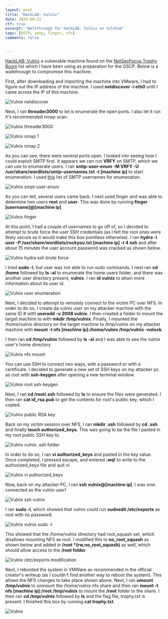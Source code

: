 ```yaml
---
layout: post
title: "HackLAB: Vulnix"
date: 2020-08-21
ctf: true
excerpt: "Walkthrough for HackLAB: Vulnix on Vulnhub"
tags: [OSCP, smtp, finger, nfs]
comments: false


---
```


[HackLAB: Vulnix](https://www.vulnhub.com/entry/hacklab-vulnix,48/) a vulnerable machine found on the [NetSecFocus Trophy Room](https://docs.google.com/spreadsheets/d/1dwSMIAPIam0PuRBkCiDI88pU3yzrqqHkDtBngUHNCw8/edit#gid=0) list which I have been using as preparation for the OSCP. Below is a walkthrough to compromise this machine.

First, after downloading and importing the machine into VMware, I had to figure out the IP address of the machine. I used **netdiscover -i eth0** until I came across the IP of this machine.

![Vulnix netdiscover](/assets/img/Vulnix1.png)

Next, I ran **threader3000** to let is enumerate the open ports. I also let it run it's recommended nmap scan.

![Vulnix threader3000](/assets/img/Vulnix2.png)

![Vulnix nmap 1](/assets/img/Vulnix3.png)

![Vulnix nmap 2](/assets/img/Vulnix4.png)

As you can see, there were several ports open. I looked into seeing how I could exploit SMTP first. It appears we can run **VRFY** on SMTP, which we can use to enumerate users. I ran **smtp-user-enum -M VRFY -U /usr/share/wordlists/smtp-usernames.txt -t [machine  ip]** to start enumeration. I used [this](https://github.com/pentestmonkey/yaptest/blob/master/smtp-usernames.txt) list of SMTP usernames for enumeration.

![Vulnix smpt-user-enum](/assets/img/Vulnix5.png)

As you can tell, several users came back. I next used finger and was able to determine two users **root** and **user**. This was done by running **finger [username]@[machine ip]**

![Vulnix finger](/assets/img/Vulnix6.png)

At this point, I had a couple of usernames to go off of, so I decided to attempt to brute force the user SSH credentials (as I felt the root ones were likely secure as it would make this box pointless otherwise). I ran **hydra -l user -P /usr/share/wordlists/rockyou.txt [machine ip] -t 4 ssh** and after about 15 minutes the user account password was cracked as shown below.

![Vulnix hydra ssh brute force](/assets/img/Vulnix7.png)

I tried **sudo -l**, but user was not able to run sudo commands. I next ran **cd /home** followed by **ls -al** to enumerate the home users folder, and there was another user directory present, **vulnix**. I ran **id vulnix** to attain more information about its user id.

![Vulnix user enumeration](/assets/img/Vulnix8.png)

Next, I decided to attempt to remotely connect to the victim PC over NFS. In order to do so, I create da vulnix user on my attacker machine with the same ID # with **useradd -u 2008 vulnix**. I then created a folder to mount the target machine to with **mkdir /tmp/vulnix**. Finally, I mounted the /home/vulnix directory on the target machine to /tmp/vulnix on my attacker machine with **mount -t nfs [machine ip]:/home/vulnix /tmp/vulnix -nolock**.

I then ran **cd /tmp/vulnix** followed by **ls -al** and I was able to see the vulnix user's home directory

![Vulnix nfs mount](/assets/img/Vulnix9.png)

You can use SSH to connect two ways, with a password or with a certificate. I decided to generate a new set of SSH keys on my attacker pc as root with **ssh-keygen** after opening a new terminal window.

![Vulnix root ssh-keygen](/assets/img/Vulnix10.png)

Next, I ran **cd /root/.ssh** followed by **ls** to ensure the files were generated. I then ran **cat id_rsa.pub** to get the contents for root's public key, which I copied.

![Vulnix public RSA key](/assets/img/Vulnix11.png)

Back on my victim session over NFS, I ran **mkdir .ssh** followed by **cd .ssh** and finally **touch authorized_keys**. This was going to be the file I pasted in my root public SSH key to.

![Vulnix vulnix .ssh folder](/assets/img/Vulnix12.png)

In order to do so, I ran **vi authorized_keys** and pasted in the key value. Once completed, I pressed escape, and entered **:wq!** to write to the authorized_keys file and quit vi.

![Vulnix vi authorized_keys](/assets/img/Vulnix13.png)

Now, back on my attacker PC, I ran **ssh vulnix@[machine ip]**. I was now connected as the vulnix user!

![Vulnix ssh vulnix](/assets/img/Vulnix14.png)

I ran **sudo -l**, which showed that vulnix could run **sudoedit /etc/exports** as root with no password.

![Vulnix vulnix sudo -l](/assets/img/Vulnix15.png)

This showed that the /home/vulnix directory had root_squash set, which disallows mounting NFS as root. I modified this to **no_root_squash** as shown below and added in **/root   \*(rw,no_root_squash)** as well, which should allow access to the **/root folder**.

![Vulnix /etc/exports modification](/assets/img/Vulnix16.png)

Next, I rebooted the system in VMWare as recommended in the official creator's writeup (as I couldn't find another way to reboot the system). This allows the NFS changes to take place shown above. Next, I ran **umount /tmp/vulnix** to unmount the /home/vulnix nfs share and then ran **mount -t nfs [machine ip]:/root /tmp/vulnix** to mount the **/root** folder to the share. I then ran **cd /tmp/vulnix** followed by **ls** and the flag file, trophy.txt is present. I finished this box by running **cat trophy.txt**. 

![Vulnix](/assets/img/Vulnix17.png)

